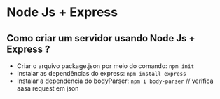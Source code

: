 # Node Js + Express

## Como criar um servidor usando Node Js + Express ?
- Criar o arquivo package.json por meio do comando: ``` npm init ```
- Instalar as dependências do express: ``` npm install express ```
- Instalar a dependência do bodyParser: ``` npm i body-parser ``` // verifica aasa request em json